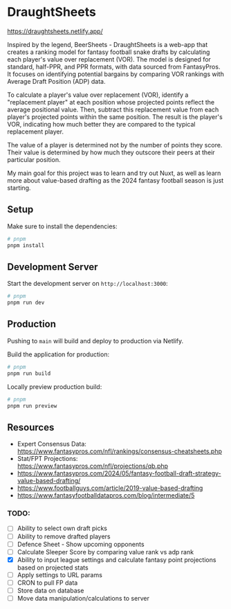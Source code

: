 # DraughtSheets

https://draughtsheets.netlify.app/

Inspired by the legend, BeerSheets - DraughtSheets is a web-app that creates a ranking model for fantasy football snake drafts by calculating each player's value over replacement (VOR). The model is designed for standard, half-PPR, and PPR formats, with data sourced from FantasyPros. It focuses on identifying potential bargains by comparing VOR rankings with Average Draft Position (ADP) data.

To calculate a player's value over replacement (VOR), identify a "replacement player" at each position whose projected points reflect the average positional value. Then, subtract this replacement value from each player's projected points within the same position. The result is the player's VOR, indicating how much better they are compared to the typical replacement player.

The value of a player is determined not by the number of points they score. Their value is determined by how much they outscore their peers at their particular position.

My main goal for this project was to learn and try out Nuxt, as well as learn more about value-based drafting as the 2024 fantasy football season is just starting.

## Setup

Make sure to install the dependencies:

```bash
# pnpm
pnpm install
```

## Development Server

Start the development server on `http://localhost:3000`:

```bash
# pnpm
pnpm run dev
```

## Production

Pushing to `main` will build and deploy to production via Netlify.

Build the application for production:

```bash
# pnpm
pnpm run build
```

Locally preview production build:

```bash
# pnpm
pnpm run preview
```

## Resources
- Expert Consensus Data: https://www.fantasypros.com/nfl/rankings/consensus-cheatsheets.php
- Stat/FPT Projections: https://www.fantasypros.com/nfl/projections/qb.php
- https://www.fantasypros.com/2024/05/fantasy-football-draft-strategy-value-based-drafting/
- https://www.footballguys.com/article/2019-value-based-drafting
- https://www.fantasyfootballdatapros.com/blog/intermediate/5

### TODO:
- [ ] Ability to select own draft picks
- [ ] Ability to remove drafted players
- [ ] Defence Sheet - Show upcoming opponents
- [ ] Calculate Sleeper Score by comparing value rank vs adp rank
- [x] Ability to input league settings and calculate fantasy point projections based on projected stats
- [ ] Apply settings to URL params
- [ ] CRON to pull FP data
- [ ] Store data on database
- [ ] Move data manipulation/calculations to server
